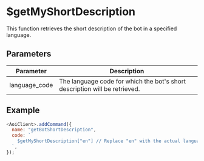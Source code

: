 # $getMyShortDescription

This function retrieves the short description of the bot in a specified language.

## Parameters

| Parameter      | Description                                               |
| -------------- | --------------------------------------------------------- |
| language_code  | The language code for which the bot's short description will be retrieved. |

## Example

```js
<AoiClient>.addCommand({
  name: "getBotShortDescription",
  code: `
    $getMyShortDescription["en"] // Replace "en" with the actual language code
  `,
});
```